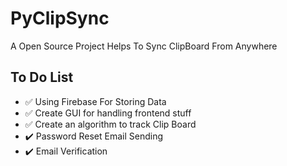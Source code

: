 # PyClipSync

A Open Source Project Helps To Sync ClipBoard From Anywhere

## To Do List

- :white_check_mark: Using Firebase For Storing Data
- :white_check_mark: Create GUI for handling frontend stuff
- :white_check_mark: Create an algorithm to track Clip Board
- :heavy_check_mark: Password Reset Email Sending
- :heavy_check_mark: Email Verification
